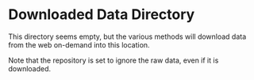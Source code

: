 # Downloaded Data Directory

This directory seems empty, but the various methods will download data from the web on-demand into this location.

Note that the repository is set to ignore the raw data, even if it is downloaded.
